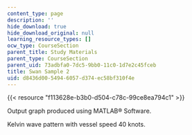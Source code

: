 ```yaml
---
content_type: page
description: ''
hide_download: true
hide_download_original: null
learning_resource_types: []
ocw_type: CourseSection
parent_title: Study Materials
parent_type: CourseSection
parent_uid: 73adbfa0-7dc5-9bb0-11c0-1d7e2c45fceb
title: Swan Sample 2
uid: d8436d00-5494-6057-d374-ec58bf310f4e
---
```


{{< resource "f113628e-b3b0-d504-c78c-99ce8ea794c1" >}}

Output graph produced using MATLAB® Software.

Kelvin wave pattern with vessel speed 40 knots.